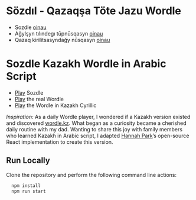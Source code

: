 # Sözdıl - Qazaqşa Töte Jazu Wordle

- Sozdle [oinau](https://sozdle.3epge.com)
- Ağylşyn tılındegı tūpnūsqasyn [oinau](https://www.nytimes.com/games/wordle/index.html)
- Qazaq kirilitsasyndağy nūsqasyn [oinau](https://wordle.kz)

# Sozdle Kazakh Wordle in Arabic Script

- [Play](https://sozdle.3epge.com) Sozdle
- [Play](https://www.nytimes.com/games/wordle/index.html) the real Wordle
- [Play](https://wordle.kz) the Wordle in Kazakh Cyrillic

_Inspiration:_
As a daily Wordle player, I wondered if a Kazakh version existed and discovered [wordle.kz](https://wordle.kz). What began as a curiosity became a cherished daily routine with my dad. Wanting to share this joy with family members who learned Kazakh in Arabic script, I adapted [Hannah Park](https://www.hannahmariepark.com)’s open-source React implementation to create this version.

## Run Locally

Clone the repository and perform the following command line actions:

```bash
  npm install
  npm run start
```